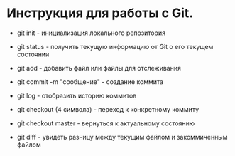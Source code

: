 # Инструкция для работы с Git.

* git init - инициализация локального репозитория

* git status - получить текущую информацию от Git о его текущем состоянии

* git add - добавить файл или файлы для отслеживания

* git commit -m "сообщение" - создание коммита

* git log - отобразить историю коммитов

* git checkout (4 символа) - переход к конкретному коммиту

* git checkout master - вернуться к актуальному состоянию

* git diff - увидеть разницу между текущим файлом и закоммиченным файлом